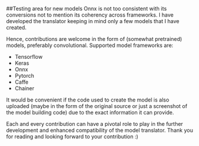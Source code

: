 ##Testing area for new models
Onnx is not too consistent with its conversions not to mention its coherency across frameworks. I have developed the translator keeping in mind only a few models that I have created. 

Hence, contributions are welcome in the form of (somewhat pretrained) models, preferably convolutional. Supported model frameworks are:
- Tensorflow
- Keras
- Onnx
- Pytorch
- Caffe
- Chainer

It would be convenient if the code used to create the model is also uploaded (maybe in the form of the original source or just a screenshot of the model building code) due to the exact information it can provide.

Each and every contribution can have a pivotal role to play in the further development and enhanced compatibility of the model translator. Thank you for reading and looking forward to your contribution :)
